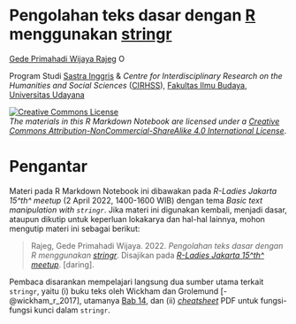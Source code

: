 Pengolahan teks dasar dengan [R](https://www.r-project.org) menggunakan [stringr](https://stringr.tidyverse.org/index.html)
==============

[Gede Primahadi Wijaya Rajeg](https://github.com/gederajeg) <a itemprop="sameAs" content="https://orcid.org/0000-0002-2047-8621" href="https://orcid.org/0000-0002-2047-8621" target="orcid.widget" rel="noopener noreferrer" style="vertical-align:top;"><img src="https://orcid.org/sites/default/files/images/orcid_16x16.png" alt="ORCID iD icon" style="width:1em;margin-right:.5em;"/></a>

Program Studi [Sastra Inggris](https://twitter.com/sasingunud?lang=en) & *Centre for Interdisciplinary Research on the Humanities and Social Sciences* ([CIRHSS](http://www.cirhss.org)), [Fakultas Ilmu Budaya](https://fib.unud.ac.id), [Universitas Udayana](https://www.unud.ac.id)

<a rel="license" href="http://creativecommons.org/licenses/by-nc-sa/4.0/"><img alt="Creative Commons License" style="border-width:0" src="https://i.creativecommons.org/l/by-nc-sa/4.0/88x31.png" /></a><br /><i>The materials in this R Markdown Notebook are licensed under a <a rel="license" href="http://creativecommons.org/licenses/by-nc-sa/4.0/">Creative Commons Attribution-NonCommercial-ShareAlike 4.0 International License</a></i>.

# Pengantar

Materi pada R Markdown Notebook ini dibawakan pada *R-Ladies Jakarta 15^th^ meetup* (2 April 2022, 1400-1600 WIB) dengan tema *Basic text manipulation with `stringr`*. Jika materi ini digunakan kembali, menjadi dasar, ataupun dikutip untuk keperluan lokakarya dan hal-hal lainnya, mohon mengutip materi ini sebagai berikut:

> Rajeg, Gede Primahadi Wijaya. 2022. *Pengolahan teks dasar dengan R menggunakan [stringr](https://stringr.tidyverse.org/index.html)*. Disajikan pada [*R-Ladies Jakarta 15^th^ meetup*](https://udayananetworking.unud.ac.id/lecturer/gallery/photo/880-gede-primahadi-wijaya-rajeg/1318). [daring].

Pembaca disarankan mempelajari langsung dua sumber utama terkait `stringr`, yaitu (i) buku teks oleh Wickham dan Grolemund [-@wickham_r_2017], utamanya [Bab 14](https://r4ds.had.co.nz/strings.html), dan (ii) [*cheatsheet*](https://github.com/rstudio/cheatsheets/blob/main/strings.pdf) PDF untuk fungsi-fungsi kunci dalam `stringr`.
